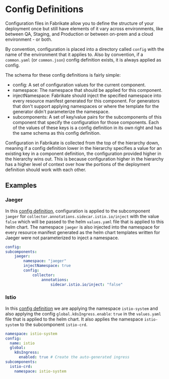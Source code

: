# Config Definitions

Configuration files in Fabrikate allow you to define the structure of your deployment once but still have elements of it vary across environments, like between QA, Staging, and Production or between on-prem and a cloud environment - or both.

By convention, configuration is placed into a directory called `config` with the name of the environment that it applies to.  Also by convention, if a `common.yaml` (or `common.json`) config definition exists, it is always applied as config.

The schema for these config definitions is fairly simple:

* config: A set of configuration values for the current component.
* namespace: The namespace that should be applied for this component.
* injectNamespace: Fabrikate should inject the specified namespace into every resource manifest generated for this component. For generators that don't support applying namespaces or where the template for the generator didn't parameterize the namespace.
* subcomponents: A set of key/value pairs for the subcomponents of this component that specify the configuration for those components. Each of the values of these keys is a config definition in its own right and has the same schema as this config definition.

Configuration in Fabrikate is collected from the top of the hierarchy down, meaning if a config definition lower in the hierarchy specifies a value for an existing key in a component definition, the configuration provided higher in the hierarchy wins out. This is because configuration higher in the hierarchy has a higher level of context over how the portions of the deployment definition should work with each other.

## Examples

### Jaeger

In this [config definition](https://github.com/bnookala/fabrikate-jaeger/blob/master/config/common.yaml), configuration is applied to the subcomponent `jaeger` for `collector.annotations.sidecar.istio.io/inject` with the value `false` which will be passed to the helm `values.yaml` file that is applied to this helm chart.  The namespace `jaeger` is also injected into the namespace for every resource manifest generated as the helm chart templates written for Jaeger were not parameterized to inject a namespace.

```yaml
config:
subcomponents:
    jaeger:
        namespace: "jaeger"
        injectNamespace: true
        config:
            collector:
                annotations:
                    sidecar.istio.io/inject: "false"
```

### Istio

In this [config definition](https://github.com/evanlouie/fabrikate-istio/blob/master/config/common.yaml) we are applying the namespace `istio-system` and also applying the config `global.k8sIngress.enable`: `true` in the `values.yaml` file that is applied to the helm chart.  It also applies the namespace `istio-system` to the subcomponent `istio-crd`.

```yaml
namespace: istio-system
config:
  name: istio
  global:
    k8sIngress:
      enabled: true # Create the auto-generated ingress
subcomponents:
  istio-crd:
    namespace: istio-system
```